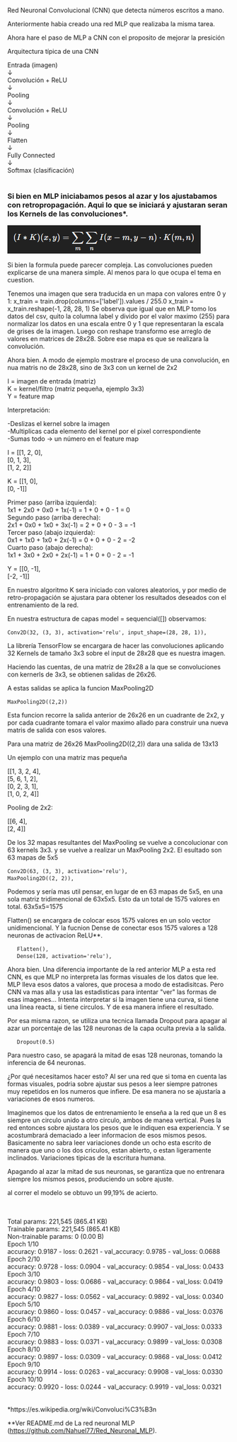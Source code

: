 Red Neuronal Convolucional (CNN) que detecta números escritos a mano.

Anteriormente habia creado una red MLP que realizaba la misma tarea.

Ahora hare el paso de MLP a CNN con el proposito de mejorar la presición

Arquitectura típica de una CNN

Entrada (imagen) </br>
       ↓</br>
Convolución + ReLU</br>
       ↓</br>
Pooling</br>
       ↓</br>
Convolución + ReLU</br>
       ↓</br>
Pooling</br>
       ↓</br>
Flatten</br>
       ↓</br>
Fully Connected</br>
       ↓</br>
Softmax (clasificación)</br>
</br>
<h3>Si bien en MLP iniciabamos pesos al azar y los ajustabamos con retropropagación. Aqui lo que se iniciará y ajustaran seran los Kernels de las convoluciones*.</h3>

![alt text](miscellaneous/image.png)

Si bien la formula puede parecer compleja. Las convoluciones pueden explicarse de una manera simple. Al menos para lo que ocupa el tema en cuestion.

Tenemos una imagen que sera traducida en un mapa con valores entre 0 y 1:
    x_train = train.drop(columns=['label']).values / 255.0
    x_train = x_train.reshape(-1, 28, 28, 1)
Se observa que igual que en MLP tomo los datos del csv, quito la columna label y divido por el valor maximo (255) para normalizar los datos en una escala entre 0 y 1 que representaran la escala de grises de la imagen.
Luego con reshape transformo ese arreglo de valores en matrices de 28x28. Sobre ese mapa es que se realizara la convolución.

Ahora bien. A modo de ejemplo mostrare el proceso de una convolución, en nua matris no de 28x28, sino de 3x3 con un kernel de 2x2

I = imagen de entrada (matriz)</br>
K = kernel/filtro (matriz pequeña, ejemplo 3x3)</br>
Y = feature map</br>

Interpretación:

-Deslizas el kernel sobre la imagen</br>
-Multiplicas cada elemento del kernel por el pixel correspondiente</br>
-Sumas todo → un número en el feature map</br>

I = [[1, 2, 0],</br>
     [0, 1, 3],</br>
     [1, 2, 2]]</br>

K = [[1, 0],</br>
     [0, -1]]</br>

Primer paso (arriba izquierda):</br>
1x1 + 2x0 + 0x0 + 1x(-1) = 1 + 0 + 0 - 1 = 0</br>
Segundo paso (arriba derecha):</br>
2x1 + 0x0 + 1x0 + 3x(-1) = 2 + 0 + 0 - 3 = -1</br>
Tercer paso (abajo izquierda):</br>
0x1 + 1x0 + 1x0 + 2x(-1) = 0 + 0 + 0 - 2 = -2</br>
Cuarto paso (abajo derecha):</br>
1x1 + 3x0 + 2x0 + 2x(-1) = 1 + 0 + 0 - 2 = -1</br>

Y = [[0, -1],</br>
     [-2, -1]]</br>

En nuestro algoritmo K sera iniciado con valores aleatorios, y por medio de retro-propagación se ajustara para obtener los resultados deseados con el entrenamiento de la red.

En nuestra estructura de capas model = sequencial([]) observamos:

    Conv2D(32, (3, 3), activation='relu', input_shape=(28, 28, 1)),

La librería TensorFlow se encargara de hacer las convoluciones aplicando 32 Kernels de tamaño 3x3 sobre el input de 28x28 que es nuestra imagen.

Haciendo las cuentas, de una matriz de 28x28 a la que se convoluciones con kernerls de 3x3, se obtienen salidas de 26x26.

A estas salidas se aplica la funcion MaxPooling2D

    MaxPooling2D((2,2))

Esta funcion recorre la salida anterior de 26x26 en un cuadrante de 2x2, y por cada cuadrante tomara el valor maximo allado para construir una nueva matris de salida con esos valores.

Para una matriz de 26x26 MaxPooling2D((2,2)) dara una salida de 13x13

Un ejemplo con una matriz mas pequeña

[[1, 3, 2, 4],</br>
 [5, 6, 1, 2],</br>
 [0, 2, 3, 1],</br>
 [1, 0, 2, 4]]</br>

Pooling de 2x2:

[[6, 4],</br>
 [2, 4]]</br>

De los 32 mapas resultantes del MaxPooling se vuelve a concolucionar con 63 kernels 3x3. y se vuelve a realizar un MaxPooling 2x2. El esultado son 63 mapas de 5x5

    Conv2D(63, (3, 3), activation='relu'),
    MaxPooling2D((2, 2)),

Podemos y sería mas util pensar, en lugar de en 63 mapas de 5x5, en una sola matriz tridimencional de 63x5x5.
Esto da un total de 1575 valores en total. 63x5x5=1575

Flatten() se encargara de colocar esos 1575 valores en un solo vector unidimencional. Y la fucnion Dense de conectar esos 1575 valores a 128 neuronas de activacion ReLU**.

       Flatten(),
       Dense(128, activation='relu'),

Ahora bien. Una diferencia importante de la red anterior MLP a esta red CNN, es que MLP no interpreta las formas visuales de los datos que lee. MLP lleva esos datos a valores, que procesa a modo de estadisitcas.
Pero CNN va mas alla y usa las estadisticas para intentar "ver" las formas de esas imagenes... Intenta interpretar si la imagen tiene una curva, si tiene una linea reacta, si tiene circulos. Y de esa manera infiere el resultado.

Por esa misma razon, se utiliza una tecnica llamada Dropout para apagar al azar un porcentaje de las 128 neuronas de la capa oculta previa a la salida.

       Dropout(0.5)

Para nuestro caso, se apagará la mitad de esas 128 neuronas, tomando la inferencia de 64 neuronas.

¿Por qué necesitamos hacer esto? Al ser una red que si toma en cuenta las formas visuales, podria sobre ajustar sus pesos a leer siempre patrones muy repetidos en los numeros que infiere. De esa manera no se ajustaría a variaciones de esos numeros.

Imaginemos que los datos de entrenamiento le enseña a la red que un 8 es siempre un circulo unido a otro circulo, ambos de manea vertical. Pues la red entonces sobre ajustara los pesos que le indiquen esa experiencia. Y se acostumbrará demaciado a leer informacion de esos mismos pesos.
Basicamente no sabra leer variaciones donde un ocho esta escrito de manera que uno o los dos criculos, estan abierto, o estan ligeramente inclinados. Variaciones tipicas de la escritura humana.

Apagando al azar la mitad de sus neuronas, se garantiza que no entrenara siempre los mismos pesos, produciendo un sobre ajuste.

al correr el modelo se obtuvo un 99,19% de acierto.

</br>
</br>
 Total params: 221,545 (865.41 KB)</br>
 Trainable params: 221,545 (865.41 KB)</br>
 Non-trainable params: 0 (0.00 B)</br>
Epoch 1/10</br>
accuracy: 0.9187 - loss: 0.2621 - val_accuracy: 0.9785 - val_loss: 0.0688</br>
Epoch 2/10</br>
accuracy: 0.9728 - loss: 0.0904 - val_accuracy: 0.9854 - val_loss: 0.0433</br>
Epoch 3/10</br>
accuracy: 0.9803 - loss: 0.0686 - val_accuracy: 0.9864 - val_loss: 0.0419</br>
Epoch 4/10</br>
accuracy: 0.9827 - loss: 0.0562 - val_accuracy: 0.9892 - val_loss: 0.0340</br>
Epoch 5/10</br>
accuracy: 0.9860 - loss: 0.0457 - val_accuracy: 0.9886 - val_loss: 0.0376</br>
Epoch 6/10</br>
accuracy: 0.9881 - loss: 0.0389 - val_accuracy: 0.9907 - val_loss: 0.0333</br>
Epoch 7/10</br>
accuracy: 0.9883 - loss: 0.0371 - val_accuracy: 0.9899 - val_loss: 0.0308</br>
Epoch 8/10</br>
accuracy: 0.9897 - loss: 0.0309 - val_accuracy: 0.9868 - val_loss: 0.0412</br>
Epoch 9/10</br>
accuracy: 0.9914 - loss: 0.0263 - val_accuracy: 0.9908 - val_loss: 0.0330</br>
Epoch 10/10</br>
accuracy: 0.9920 - loss: 0.0244 - val_accuracy: 0.9919 - val_loss: 0.0321</br>
</br>
</br>
*https://es.wikipedia.org/wiki/Convoluci%C3%B3n

**Ver README.md de La red neuronal MLP (https://github.com/Nahuel77/Red_Neuronal_MLP).